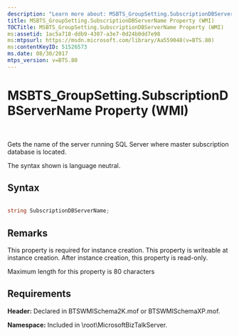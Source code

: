 ```yaml
---
description: "Learn more about: MSBTS_GroupSetting.SubscriptionDBServerName Property (WMI)"
title: MSBTS_GroupSetting.SubscriptionDBServerName Property (WMI)
TOCTitle: MSBTS_GroupSetting.SubscriptionDBServerName Property (WMI)
ms:assetid: 1ac5a718-ddb9-4307-a3e7-0d24b0dd7e98
ms:mtpsurl: https://msdn.microsoft.com/library/Aa559048(v=BTS.80)
ms:contentKeyID: 51526573
ms.date: 08/30/2017
mtps_version: v=BTS.80
---
```


# MSBTS\_GroupSetting.SubscriptionDBServerName Property (WMI)

 

Gets the name of the server running SQL Server where master subscription database is located.

The syntax shown is language neutral.

## Syntax

```C#
  
string SubscriptionDBServerName;  
```

## Remarks

This property is required for instance creation. This property is writeable at instance creation. After instance creation, this property is read-only.

Maximum length for this property is 80 characters

## Requirements

**Header:** Declared in BTSWMISchema2K.mof or BTSWMISchemaXP.mof.

**Namespace:** Included in \\root\\MicrosoftBizTalkServer.

